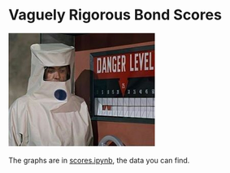 # Vaguely Rigorous Bond Scores

![I only slightly know what I'm doing](media/header.jpg)

The graphs are in [scores.ipynb](https://github.com/lemming52/for-your-eyes-only/blob/master/scores.ipynb), the data you can find.
